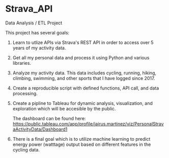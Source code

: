 # Strava_API

Data Analysis / ETL Project


This project has several goals:

1. Learn to utlize APIs via Strava's REST API in order to access over 5 years of my activity data. 

2. Get all my personal data and process it using Python and various libraries. 

3. Analyze my activity data. This data includes cycling, running, hiking, climbing, swimming, and other sports that I have logged since 2017. 

4. Create a reproducible script with defined functions, API call, and data processing.

5. Create a pipline to Tableau for dynamic analysis, visualization, and exploration which will be accesible by the public. 


    The dashboard can be found here:
        https://public.tableau.com/app/profile/jairus.martinez/viz/PersonalStravaActivityData/Dashboard1

6. There is a final goal which is to utilize machine learning to predict energy power (watttage) output based on different features in the cycling data. 


